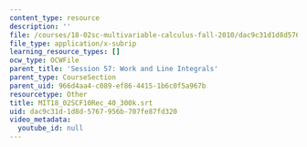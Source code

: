 ```yaml
---
content_type: resource
description: ''
file: /courses/18-02sc-multivariable-calculus-fall-2010/dac9c31d1d8d5767956b707fe87fd320_MIT18_02SCF10Rec_40_300k.vtt
file_type: application/x-subrip
learning_resource_types: []
ocw_type: OCWFile
parent_title: 'Session 57: Work and Line Integrals'
parent_type: CourseSection
parent_uid: 966d4aa4-c089-ef86-4415-1b6c0f5a967b
resourcetype: Other
title: MIT18_02SCF10Rec_40_300k.srt
uid: dac9c31d-1d8d-5767-956b-707fe87fd320
video_metadata:
  youtube_id: null
---
```

